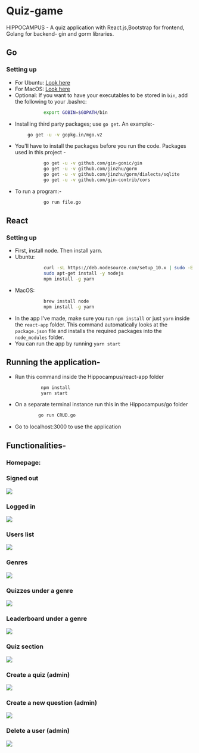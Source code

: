 # Quiz-game
HIPPOCAMPUS - A quiz application with React.js,Bootstrap for frontend, Golang for backend- gin and gorm libraries.

## Go

### Setting up
- For Ubuntu: [Look here](https://www.linode.com/docs/development/go/install-go-on-ubuntu/)
- For MacOS: [Look here](http://sourabhbajaj.com/mac-setup/Go/README.html)
- Optional: If you want to have your executables to be stored in `bin`, add the following to your .bashrc:
```bash
              export GOBIN=$GOPATH/bin
```
- Installing third party packages; use `go get`. An example:-
```bash
        go get -u -v gopkg.in/mgo.v2
```
- You'll have to install the packages before you run the code. Packages used in this project -
```bash
              go get -u -v github.com/gin-gonic/gin
              go get -u -v github.com/jinzhu/gorm
              go get -u -v github.com/jinzhu/gorm/dialects/sqlite
              go get -u -v github.com/gin-contrib/cors
```
- To run a program:-
```bash
              go run file.go
```


## React

### Setting up
- First, install node. Then install yarn.
- Ubuntu:
```bash
              curl -sL https://deb.nodesource.com/setup_10.x | sudo -E bash -
              sudo apt-get install -y nodejs
              npm install -g yarn
```
- MacOS:
```bash
              brew install node
              npm install -g yarn
```
- In the app I've made, make sure you run `npm install` or just `yarn` inside the `react-app` folder. This command automatically looks at the `package.json` file and installs the required packages into the `node_modules` folder.
- You can run the app by running `yarn start`
## Running the application-
- Run this command inside the Hippocampus/react-app folder
```bash
             npm install
             yarn start
 ```
 - On a separate terminal instance run this in the Hippocampus/go folder
 ```bash
             go run CRUD.go
 ```
 - Go to localhost:3000 to use the application
 
## Functionalities-

### Homepage:

### Signed out
<img src="images/homepage.png" >

### Logged in
<img src="images/home_loggedin_notadmin.png" >

### Users list
<img src="images/users.png" >

### Genres
<img src="images/genres.png" >

### Quizzes under a genre
<img src="images/Quiz.png" >

### Leaderboard under a genre
<img src="images/leaderboard.png" >

### Quiz section
<img src="images/Quiztake.png" >

### Create a quiz (admin)
<img src="images/cnewq.png" >

### Create a new question (admin)
<img src="images/cq.png" >

### Delete a user (admin)
<img src="images/deluser.png" >

